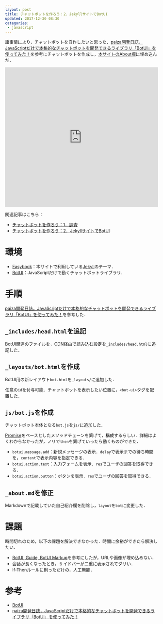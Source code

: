 ```yaml
---
layout: post
title: チャットボットを作ろう：2．JekyllサイトでBotUI
updated: 2017-12-30 08:30
categories:
 - javascript
---
```


諸事情により，チャットボットを自作したいと思った．[paiza開発日誌，JavaScriptだけで本格的なチャットボットを開発できるライブラリ「BotUI」を使ってみた！](http://paiza.hatenablog.com/entry/2017/09/21/%EF%BB%BFJavaScript%E3%81%A0%E3%81%91%E3%81%A7%E6%9C%AC%E6%A0%BC%E7%9A%84%E3%81%AA%E3%83%81%E3%83%A3%E3%83%83%E3%83%88%E3%83%9C%E3%83%83%E3%83%88%E3%82%92%E9%96%8B%E7%99%BA%E3%81%A7%E3%81%8D%E3%82%8B)を参考にチャットボットを作成し，[本サイトのAbout欄](https://haltaro.github.io/about/)に埋め込んだ．

<iframe width="100%" height="460" src="https://www.youtube.com/embed/5PrEYAkgwi0?rel=0" frameborder="0" gesture="media" allow="encrypted-media" allowfullscreen></iframe>

関連記事はこちら：
* [チャットボットを作ろう：1．調査](https://haltaro.github.io/2017/12/25/chatbot)
* [チャットボットを作ろう：2．JekyllサイトでBotUI](https://haltaro.github.io/2017/12/30/chatbot)

# 環境

* [Easybook](http://jekyllthemes.org/themes/easybook/)：本サイトで利用している[Jekyll](https://jekyllrb-ja.github.io/)のテーマ．
* [BotUI](https://github.com/botui/botui)：JavaScriptだけで動くチャットボットライブラリ．

# 手順

[paiza開発日誌，JavaScriptだけで本格的なチャットボットを開発できるライブラリ「BotUI」を使ってみた！](http://paiza.hatenablog.com/entry/2017/09/21/%EF%BB%BFJavaScript%E3%81%A0%E3%81%91%E3%81%A7%E6%9C%AC%E6%A0%BC%E7%9A%84%E3%81%AA%E3%83%81%E3%83%A3%E3%83%83%E3%83%88%E3%83%9C%E3%83%83%E3%83%88%E3%82%92%E9%96%8B%E7%99%BA%E3%81%A7%E3%81%8D%E3%82%8B)を参考した．

## `_includes/head.html`を追記

BotUI関連のファイルを，CDN経由で読み込む設定を`_includes/head.html`に追記した．

<script src="https://gist.github.com/haltaro/1eb351f9a2abe6d2fc31f0c79a45e548.js"></script>

## `_layouts/bot.html`を作成

BotUI用の新レイアウト`bot.html`を`_layouts/`に追加した．

<script src="https://gist.github.com/haltaro/e28df2507fb5599dead68683fc9ca3f8.js"></script>

任意の`id`を付与可能．チャットボットを表示したい位置に，`<bot-ui>`タグを配置した．

## `js/bot.js`を作成

チャットボット本体となる`bot.js`を`js/`に追加した．

<script src="https://gist.github.com/haltaro/3c1db5f8bdf01c6f8f76bb9684a680b6.js"></script>

[Promise](https://developer.mozilla.org/ja/docs/Web/JavaScript/Reference/Global_Objects/Promise)をベースとしたメソッドチェーンを繋げて，構成するらしい．詳細はよくわからなかったが，ノリで`then`を繋げていったら動くものができた．
* `botui.message.add`：新規メッセージの表示．`delay`で表示までの待ち時間を，`content`で表示内容を指定できる．
* `botui.action.text`：入力フォームを表示．`res`でユーザの回答を取得できる．
* `botui.action.button`：ボタンを表示．`res`でユーザの回答を取得できる．

## `_about.md`を修正

Markdownで記載していた自己紹介欄を削除し，`layout`を`bot`に変更した．

<script src="https://gist.github.com/haltaro/d286f37bc2195d2b6797a38e7c2cf468.js"></script>

# 課題

時間切れのため，以下の課題を解決できなかった．時間に余裕ができたら解決したい．

* [BotUI, Guide, BotUI Markup](https://docs.botui.org/guide.html#botui-markup)を参考にしたが，URLや画像が埋め込めない．
* 会話が長くなったとき，サイドバーが二重に表示されてダサい．
* If-Thenルールに則っただけの，人工無能．

# 参考

* [BotUI](https://github.com/botui/botui)
* [paiza開発日誌，JavaScriptだけで本格的なチャットボットを開発できるライブラリ「BotUI」を使ってみた！](http://paiza.hatenablog.com/entry/2017/09/21/%EF%BB%BFJavaScript%E3%81%A0%E3%81%91%E3%81%A7%E6%9C%AC%E6%A0%BC%E7%9A%84%E3%81%AA%E3%83%81%E3%83%A3%E3%83%83%E3%83%88%E3%83%9C%E3%83%83%E3%83%88%E3%82%92%E9%96%8B%E7%99%BA%E3%81%A7%E3%81%8D%E3%82%8B)
